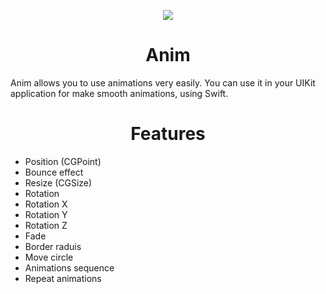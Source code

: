 <p align="center">
  <img src ="https://raw.githubusercontent.com/remirobert/Anim/master/ressources/logo.gif"/>
  <h1 align="center">Anim</h1>
</p>


Anim allows you to use animations very easily. You can use it in your UIKit application for make smooth animations, using Swift. 


<h1 align="center">Features</h1>

 - Position (CGPoint)
 - Bounce effect
 - Resize (CGSize)
 - Rotation
 - Rotation X
 - Rotation Y
 - Rotation Z
 - Fade
 - Border raduis
 - Move circle
 - Animations sequence
 - Repeat animations
 
